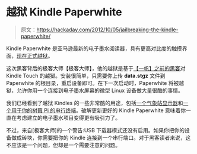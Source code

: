 # 越狱 Kindle Paperwhite

> 原文：<https://hackaday.com/2012/10/05/jailbreaking-the-kindle-paperwhite/>

Kindle Paperwhite 是亚马逊最新的电子墨水阅读器，具有更高对比度的触摸界面，[现在正式越狱](http://www.mobileread.com/forums/showthread.php?t=192858)。

这次黑客背后的极客大师【极客大师】，他的越狱是基于[【一帆】之前的黑客](http://hackaday.com/2011/12/14/how-the-kindle-touch-jailbreak-was-discovered/)对 Kindle Touch 的越狱。安装很简单，只需要你上传 **data.stgz** 文件到 Paperwhite 的根目录，重启设备即可。在下一次启动时，Paperwhite 将被越狱，允许你用一个连接到电子墨水屏幕的微型 Linux 设备做大量很酷的事情。

我们已经看到了越狱 Kindles 的一些非常酷的用途，包括[一个气象站显示器](http://hackaday.com/2012/09/17/turning-a-kindle-into-a-weather-display/)和[一个用于你的树莓 Pi 的串行终端](http://hackaday.com/2012/09/11/using-a-raspberry-pi-as-your-travel-computer/)。破解更新更好的 Kindle Paperwhite 意味着你一直在考虑建立的电子墨水项目变得更有吸引力了。

不过，来自[极客大师]的一个警告:USB 下载器模式还没有启用。如果你把你的设备做成砖块，你需要把你的 Kindle 连接到一个串行端口。对于黑客读者来说，这不应该是一个问题，但却是一个需要注意的问题。